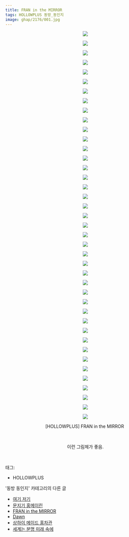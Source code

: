```yaml
---
title: FRAN in the MIRROR
tags: HOLLOWPLUS 동방_동인지
image: ghap/2176/001.jpg
---
```

<div class="article">
<p style="text-align: center; clear: none; float: none;"><img src="{{ site.nasurl }}/ghap/2176/001.jpg"/></p>
<p style="text-align: center; clear: none; float: none;"><img src="{{ site.nasurl }}/ghap/2176/002.jpg"/></p>
<p style="text-align: center; clear: none; float: none;"><img src="{{ site.nasurl }}/ghap/2176/003.jpg"/></p>
<p style="text-align: center; clear: none; float: none;"><img src="{{ site.nasurl }}/ghap/2176/004.jpg"/></p>
<p style="text-align: center; clear: none; float: none;"><img src="{{ site.nasurl }}/ghap/2176/005.jpg"/></p>
<p style="text-align: center; clear: none; float: none;"><img src="{{ site.nasurl }}/ghap/2176/006.jpg"/></p>
<p style="text-align: center; clear: none; float: none;"><img src="{{ site.nasurl }}/ghap/2176/007.jpg"/></p>
<p style="text-align: center; clear: none; float: none;"><img src="{{ site.nasurl }}/ghap/2176/008.jpg"/></p>
<p style="text-align: center; clear: none; float: none;"><img src="{{ site.nasurl }}/ghap/2176/009.jpg"/></p>
<p style="text-align: center; clear: none; float: none;"><img src="{{ site.nasurl }}/ghap/2176/010.jpg"/></p>
<p style="text-align: center; clear: none; float: none;"><img src="{{ site.nasurl }}/ghap/2176/011.jpg"/></p>
<p style="text-align: center; clear: none; float: none;"><img src="{{ site.nasurl }}/ghap/2176/012.jpg"/></p>
<p style="text-align: center; clear: none; float: none;"><img src="{{ site.nasurl }}/ghap/2176/013.jpg"/></p>
<p style="text-align: center; clear: none; float: none;"><img src="{{ site.nasurl }}/ghap/2176/014.jpg"/></p>
<p style="text-align: center; clear: none; float: none;"><img src="{{ site.nasurl }}/ghap/2176/015.jpg"/></p>
<p style="text-align: center; clear: none; float: none;"><img src="{{ site.nasurl }}/ghap/2176/016.jpg"/></p>
<p style="text-align: center; clear: none; float: none;"><img src="{{ site.nasurl }}/ghap/2176/017.jpg"/></p>
<p style="text-align: center; clear: none; float: none;"><img src="{{ site.nasurl }}/ghap/2176/018.jpg"/></p>
<p style="text-align: center; clear: none; float: none;"><img src="{{ site.nasurl }}/ghap/2176/019.jpg"/></p>
<p style="text-align: center; clear: none; float: none;"><img src="{{ site.nasurl }}/ghap/2176/020.jpg"/></p>
<p style="text-align: center; clear: none; float: none;"><img src="{{ site.nasurl }}/ghap/2176/021.jpg"/></p>
<p style="text-align: center; clear: none; float: none;"><img src="{{ site.nasurl }}/ghap/2176/022.jpg"/></p>
<p style="text-align: center; clear: none; float: none;"><img src="{{ site.nasurl }}/ghap/2176/023.jpg"/></p>
<p style="text-align: center; clear: none; float: none;"><img src="{{ site.nasurl }}/ghap/2176/024.jpg"/></p>
<p style="text-align: center; clear: none; float: none;"><img src="{{ site.nasurl }}/ghap/2176/025.jpg"/></p>
<p style="text-align: center; clear: none; float: none;"><img src="{{ site.nasurl }}/ghap/2176/026.jpg"/></p>
<p style="text-align: center; clear: none; float: none;"><img src="{{ site.nasurl }}/ghap/2176/027.jpg"/></p>
<p style="text-align: center; clear: none; float: none;"><img src="{{ site.nasurl }}/ghap/2176/028.jpg"/></p>
<p style="text-align: center; clear: none; float: none;"><img src="{{ site.nasurl }}/ghap/2176/029.jpg"/></p>
<p style="text-align: center; clear: none; float: none;"><img src="{{ site.nasurl }}/ghap/2176/030.jpg"/></p>
<p style="text-align: center; clear: none; float: none;"><img src="{{ site.nasurl }}/ghap/2176/031.jpg"/></p>
<p style="text-align: center; clear: none; float: none;"><img src="{{ site.nasurl }}/ghap/2176/032.jpg"/></p>
<p style="text-align: center; clear: none; float: none;"><img src="{{ site.nasurl }}/ghap/2176/033.jpg"/></p>
<p style="text-align: center; clear: none; float: none;"><img src="{{ site.nasurl }}/ghap/2176/034.jpg"/></p>
<p style="text-align: center; clear: none; float: none;"><img src="{{ site.nasurl }}/ghap/2176/035.jpg"/></p>
<p style="text-align: center; clear: none; float: none;"><img src="{{ site.nasurl }}/ghap/2176/036.jpg"/></p>
<p style="text-align: center; clear: none; float: none;"><img src="{{ site.nasurl }}/ghap/2176/037.jpg"/></p>
<p style="text-align: center; clear: none; float: none;"><img src="{{ site.nasurl }}/ghap/2176/038.jpg"/></p>
<p style="text-align: center; clear: none; float: none;"><img src="{{ site.nasurl }}/ghap/2176/039.jpg"/></p>
<p style="text-align: center; clear: none; float: none;"><img src="{{ site.nasurl }}/ghap/2176/040.jpg"/></p>
<p style="text-align: center; clear: none; float: none;"><img src="{{ site.nasurl }}/ghap/2176/041.jpg"/></p>
<p style="text-align: center; clear: none; float: none;">[HOLLOWPLUS] FRAN in the MIRROR </p>
<p style="text-align: center; clear: none; float: none;"><br/></p>
<p style="text-align: center; clear: none; float: none;">이런 그림체가 좋음.</p>
<p><br/></p>
</div><div class="tagTrail">
<p>태그: </p>
<ul>
<li>HOLLOWPLUS</li>
</ul>
</div><div class="another">
<p>'동방 동인지' 카테고리의 다른 글</p>
<ul>
<li><a href="/2016-09-16-ghap_2178">여기 저기</a></li>
<li><a href="/2016-09-16-ghap_2177">문지기 홍메이린</a></li>
<li><a href="/2016-09-16-ghap_2176">FRAN in the MIRROR</a></li>
<li><a href="/2016-09-16-ghap_2175">Dawn</a></li>
<li><a href="/2016-09-16-ghap_2174">상하이 메이드 홍차관</a></li>
<li><a href="/2016-09-16-ghap_2173">세계는 분명 미래 속에</a></li>
</ul>
</div><div class="cb_module cb_fluid">
<div class="cb_wrt cb_profile">
</div><!-- commentList close -->
</div>